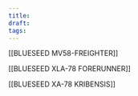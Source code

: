 ```yaml
---
title: 
draft: 
tags:
---
```

[[BLUESEED MV58-FREIGHTER]]

[[BLUESEED XLA-78 FORERUNNER]] 

[[BLUESEED XA-78 KRIBENSIS]]